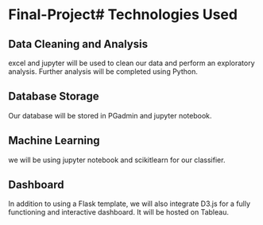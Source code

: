 # Final-Project# Technologies Used
## Data Cleaning and Analysis
excel and jupyter will be used to clean our data and perform an exploratory analysis. Further analysis will be completed using Python.


## Database Storage
Our database will be stored in PGadmin and jupyter notebook.

## Machine Learning
we will be using jupyter notebook and scikitlearn for our classifier.

## Dashboard
In addition to using a Flask template, we will also integrate D3.js for a fully functioning and interactive dashboard. It will be hosted on Tableau.